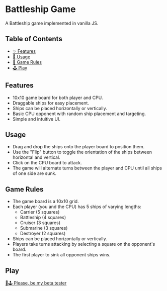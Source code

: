 # Battleship Game

A Battleship game implemented in vanilla JS.

## Table of Contents

- [✨ Features](#features)
- [💅 Usage](#usage)
- [📌 Game Rules](#game-rules)
- [🕹️ Play](#play)

## Features

- 10x10 game board for both player and CPU.
- Draggable ships for easy placement.
- Ships can be placed horizontally or vertically.
- Basic CPU opponent with random ship placement and targeting.
- Simple and intuitive UI.

## Usage

- Drag and drop the ships onto the player board to position them.
- Use the "Flip" button to toggle the orientation of the ships between horizontal and vertical.
- Click on the CPU board to attack.
- The game will alternate turns between the player and CPU until all ships of one side are sunk.

## Game Rules

- The game board is a 10x10 grid.
- Each player (you and the CPU) has 5 ships of varying lengths:
  - Carrier (5 squares)
  - Battleship (4 squares)
  - Cruiser (3 squares)
  - Submarine (3 squares)
  - Destroyer (2 squares)
- Ships can be placed horizontally or vertically.
- Players take turns attacking by selecting a square on the opponent's board.
- The first player to sink all opponent ships wins.

## Play
[🔗🕹️ Please, be my beta tester](https://gabasaura.github.io/js-battleship/)
